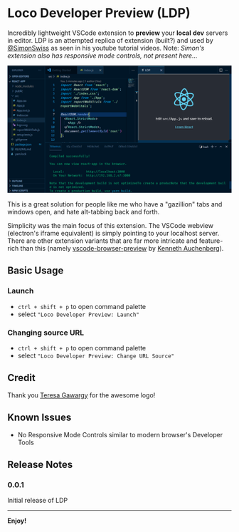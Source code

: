 # Loco Developer Preview (LDP)

Incredibly lightweight VSCode extension to **preview** your **local** **dev** servers in editor.
LDP is an attempted replica of extension (built?) and used by [@SimonSwiss](https://twitter.com/simonswiss) as seen in his youtube tutorial videos. Note: _Simon's extension also has responsive mode controls, not present here..._

![LDP demo](./img/preview-demo.png)

This is a great solution for people like me who have a "gazillion" tabs and windows open, and hate alt-tabbing back and forth.

Simplicity was the main focus of this extension. The VSCode webview (electron's iframe equivalent) is simply pointing to your localhost server. There are other extension variants that are far more intricate and feature-rich than this (namely [vscode-browser-preview](https://github.com/auchenberg/vscode-browser-preview) by [Kenneth Auchenberg](https://twitter.com/auchenberg)).

## Basic Usage

### Launch

- `ctrl + shift + p` to open command palette
- select `"Loco Developer Preview: Launch"`

### Changing source URL

- `ctrl + shift + p` to open command palette
- select `"Loco Developer Preview: Change URL Source"`

## Credit

Thank you [Teresa Gawargy](https://www.linkedin.com/in/teresa-gawargy-7b541a168/) for the awesome logo!

## Known Issues

- No Responsive Mode Controls similar to modern browser's Developer Tools

## Release Notes

### 0.0.1

Initial release of LDP

---

**Enjoy!**
